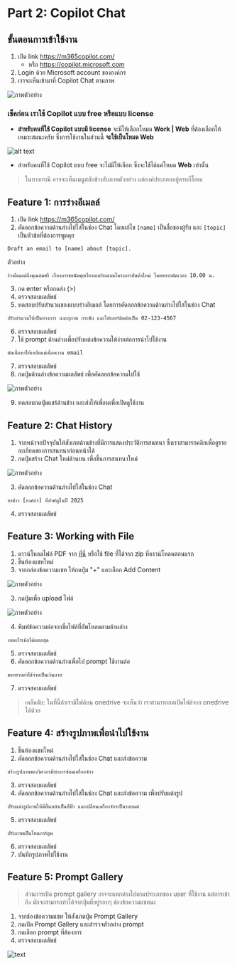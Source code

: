 # Part 2: Copilot Chat



## ขั้นตอนการเข้าใช้งาน

1. เปิด link https://m365copilot.com/
   - หรือ https://copilot.microsoft.com
2. Login ด้วย Microsoft account ขององค์กร
3. เราจะเห็นเข้ามาที่ Copilot Chat ตามภาพ


![ภาพตัวอย่าง](../images/copilot/2025-08-21_22-17-41.png)

### เช็คก่อน เราใช้ Copilot แบบ free หรือแบบ license

- **สำหรับคนที่ใช้ Copilot แบบมี license** จะมีให้เลือกโหมด **Work | Web** ที่ต้องเลือกให้เหมาะสมนะครับ ซึ่งการใช้งานในส่วนนี้ **จะใช้เป็นโหมด Web** 

![alt text](<../images/copilot/Screenshot 2568-08-22 at 00.18.40.png>)

- สำหรับคนที่ใช้ Copilot แบบ free จะไม่มีให้เลือก ซึ่งจะใช้ได้แค่โหมด **Web** เท่านั้น

> ในบางกรณี อาจจะเห็นเมนูสลับข้างกับภาพตัวอย่าง แต่องค์ประกอบอยู่ครบก็โอเค


## Feature 1: การร่างอีเมลล์

1. เปิด link https://m365copilot.com/ 
2. คัดลอกข้อความด้านล่างไปใส่ในช่อง Chat โดยแก้ไข `[name]` เป็นชื่อของผู้รับ และ `[topic]` เป็นหัวข้อที่ต้องการพูดคุย

```
Draft an email to [name] about [topic].
```

ตัวอย่าง

```
ร่างอีเมลล์ถึงคุณสมศรี เรื่องการขอนัดคุยเรื่องงบประมาณโครงการสินค้าใหม่ โดยอยากนัดเวลา 10.00 น.
```

3. กด enter หรือกดส่ง (>)
4. ตรวจสอบผลลัพธ์ 
5. ทดสอบปรับสำนวนของแบบร่างอีเมลล์ โดยการคัดลอกข้อความด้านล่างไปใส่ในช่อง Chat

```
ปรับสำนวนให้เป็นทางการ และสุภาพ กระชับ และใส่เบอร์ติดต่อเป็น 02-123-4567
```

6. ตรวจสอบผลลัพธ์ 
7. ใช้ prompt ด้านล่างเพื่อปรับแต่งข้อความให้ง่ายต่อการนำไปใช้งาน

```
ตัดเนื้อหาให้เหลือแค่เนื้อความ email
```

7. ตรวจสอบผลลัพธ์ 
8. กดปุ่มด้านล่างข้อความผลลัพธ์ เพื่อคัดลอกข้อความไปใช้

![ภาพตัวอย่าง](../images/copilot/2025-08-21_23-49-05.png)

9. ทดสอบกดปุ่มแชร์ด้านข้าง และส่งให้เพื่อนเพื่อเปิดดูใช้งาน 

## Feature 2: Chat History 

1. จากหน้าจอปัจจุบันให้สังเกตด้านข้างที่มีการแสดงประวัติการสนทนา ซึ่งเราสามารถคลิกเพื่อดูรายละเอียดของการสนทนาก่อนหน้าได้
2. กดปุ่มสร้าง Chat ใหม่ด้านบน เพื่อขึ้นการสนทนาใหม่

![ภาพตัวอย่าง](../images/copilot/2025-08-21_23-40-38.png)

3. คัดลอกข้อความด้่านล่างไปใส่ในช่อง Chat 

```
หาข่าว [องค์กร] ที่สำคัญในปี 2025
```

4. ตรวจสอบผลลัพธ์ 

## Feature 3: Working with File

1. ดาวน์โหลดไฟล์ PDF จาก [ที่นี่](https://github.com/teerasej/ai-for-everyone/blob/main/files/Expenses_Policy.pdf) หรือใช้ file ที่ได้จาก zip ที่ดาวน์โหลดตอนแรก
2. ขึ้นห้องแชทใหม่
3. จากกล่องข้อความแชท ให้กดปุ่ม "+" และเลือก Add Content 

![ภาพตัวอย่าง](../images/copilot/2025-08-22_00-04-37.png)

3. กดปุ่มเพื่อ upload ไฟล์ 

![ภาพตัวอย่าง](../images/copilot/2025-08-22_00-04-52.png)

4. พิมพ์ข้อความต่อจากชื่อไฟล์ที่อัพโหลดตามด้านล่าง

```
งบอะไรเบิกได้เยอะสุด 
```

5. ตรวจสอบผลลัพธ์
6. คัดลอกข้อความด้านล่างเพื่อไป prompt ใช้งานต่อ

```
ขอทราบค่าใช้จ่ายเป็นเงินบาท
```

7. ตรวจสอบผลลัพธ์

> เคล็ดลับ: ในที่นี้ถ้าเรามีไฟล์บน onedrive จะเห็นว่า เราสามารถกดเปิดไฟล์จาก onedrive ได้ด้วย

## Feature 4: สร้างรูปภาพเพื่อนำไปใช้งาน 

1. ขึ้นห้องแชทใหม่
2. คัดลอกข้อความด้านล่างไปใส่ในช่อง Chat และส่งข้อความ

```
สร้างรูปภาพของวิศวกรที่ทำการซ่อมเครื่องจักร
```

3. ตรวจสอบผลลัพธ์
4. คัดลอกข้อความด้านล่างไปใส่ในช่อง Chat และส่งข้อความ เพื่อปรับแต่งรูป

```
ปรับแต่งรูปภาพให้มีพื้นหลังเป็นสีฟ้า และเปลี่ยนเครื่องจักรเป็นรถยนต์
```

5. ตรวจสอบผลลัพธ์

```
ปรับภาพเป็นโทนการ์ตูน
```

6. ตรวจสอบผลลัพธ์
7. บันทึกรูปภาพไปใช้งาน

## Feature 5: Prompt Gallery 

> ส่วนการเปิด prompt gallery อาจจะแตกต่างไปตามประเภทของ user ที่ใช้งาน แต่การเข้าถึง มักจะสามารถทำได้จากปุ่มที่อยู่รอบๆ ช่องข้อความแชทนะ

1. จากช่องข้อความแชท ให้สังเกตปุ่ม Prompt Gallery 
2. กดเปิด Prompt Gallery และสำรวจตัวอย่าง prompt 
3. กดเลือก prompt ที่ต้องการ
4. ตรวจสอบผลลัพธ์

![text](../images/copilot/2025-08-22_08-59-51.png)


